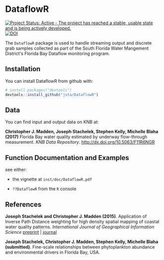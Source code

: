 
<!-- README.md is generated from README.Rmd. Please edit that file -->
DataflowR
=========

[![Project Status: Active - The project has reached a stable, usable state and is being actively developed.](http://www.repostatus.org/badges/latest/active.svg)](http://www.repostatus.org/#active) [![DOI](https://zenodo.org/badge/81863152.svg)](https://zenodo.org/badge/latestdoi/81863152)

The `DataflowR` package is used to handle streaming output and discrete grab samples collected as part of the South Florida Water Mangement District's Florida Bay Dataflow monitoring program.

Installation
------------

You can install DataflowR from github with:

``` r
# install.packages("devtools")
devtools::install_github("jsta/DataflowR")
```

Data
----

You can find input and output data on KNB at:

**Christopher J. Madden, Joseph Stachelek, Stephen Kelly, Michelle Blaha (2017)** Florida Bay water quality estimated by underway flow-through measurement. *KNB Data Repository*. <http://dx.doi.org/10.5063/F11R6NGR>

Function Documentation and Examples
-----------------------------------

see either:

-   the vignette at `inst/doc/DataflowR.pdf`

-   `??DataflowR` from the `R` console

References
----------

**Joseph Stachelek and Christopher J. Madden (2015)**. Application of Inverse Path Distance weighting for high density spatial mapping of coastal water quality patterns. *International Journal of Geographical Information Science* [preprint](http://jsta.github.io/public/stachmadden2015am.pdf) | [journal](http://dx.doi.org/10.1080/13658816.2015.1018833)

**Joseph Stachelek, Christopher J. Madden, Stephen Kelly, Michelle Blaha (submitted)**. Fine-scale relationships between phytoplankton abundance and environmental drivers in Florida Bay, USA.
